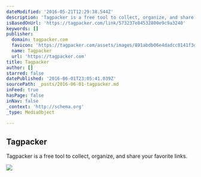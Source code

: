 ```yaml
---
dateModified: '2016-05-21T12:29:38.544Z'
description: 'Tagpacker is a free tool to collect, organize, and share your favorite links.'
isBasedOnUrl: 'https://tagpacker.com/link/573237e84532800e9c9a3240'
keywords: []
publisher:
  domain: tagpacker.com
  favicon: 'https://tagpacker.com/assets/images/891abdb06e4dadcc8141f3d65a1e7493-favicon.png'
  name: Tagpacker
  url: 'https://tagpacker.com'
title: Tagpacker
author: []
starred: false
datePublished: '2016-06-01T23:05:41.039Z'
sourcePath: _posts/2016-06-01-tagpacker.md
inFeed: true
hasPage: false
inNav: false
_context: 'http://schema.org'
_type: MediaObject

---
```

<article style=""><h1>Tagpacker</h1><p>Tagpacker is a free tool to collect, organize, and share your favorite links.</p><img src="https://tagpacker.com/assets/images/86360b0f81ed5c9802cf384ee07e2566-open-graph-image.png" /></article>